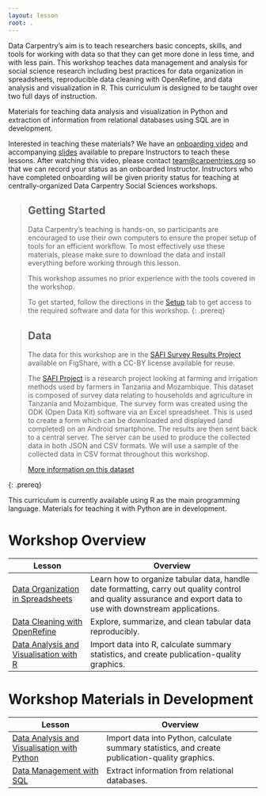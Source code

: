 ```yaml
---
layout: lesson
root: .
---
```


Data Carpentry’s aim is to teach researchers basic concepts, skills, and tools
for working with data so that they can get more done in less time, and with less
pain. This workshop teaches data management and analysis for social science
research including best practices for data organization in spreadsheets,
reproducible data cleaning with OpenRefine, and data analysis and visualization
in R. This curriculum is designed to be taught over two full days of instruction.

Materials for teaching data analysis and visualization in Python
and extraction of information from relational databases using SQL are in development. 

Interested in teaching these materials? 
We have an [onboarding video](https://www.youtube.com/watch?v=u4nDomxRVoI&t=2s) and accompanying 
[slides](https://docs.google.com/presentation/d/1rR7pLSftBYBnLBmaMWeytfDtcRfwVUWxPYGx30ZJNkc/edit#slide=id.p) 
available to prepare Instructors to teach these lessons. After watching this video, 
please contact [team@carpentries.org](mailto:team@carpentries.org) so that we can record your 
status as an onboarded Instructor. Instructors who 
have completed onboarding will be given priority status for teaching at centrally-organized 
Data Carpentry Social Sciences workshops.

> ## Getting Started
>
> Data Carpentry’s teaching is hands-on, so participants are encouraged to use 
> their own computers to ensure the proper setup of tools for an efficient 
> workflow. To most effectively use these materials, please make sure to download 
> the data and install everything before working through this lesson. 
> 
> This workshop assumes no prior experience with the tools covered in the workshop.
>
> To get started, follow the directions in the [Setup](setup.html) tab to
> get access to the required software and data for this workshop.
{: .prereq}

> ## Data
> 
> The data for this workshop are in the [SAFI Survey Results Project](https://figshare.com/articles/SAFI_Survey_Results/6262019) 
> available on FigShare, with a CC-BY license available for reuse.
> 
> The [SAFI Project](http://www.safi-research.org/) is a research project
> looking at farming and irrigation methods used by farmers in Tanzania and
> Mozambique. This dataset is composed of survey data relating to households and
> agriculture in Tanzania and Mozambique. The survey form was created using the
> ODK (Open Data Kit) software via an Excel spreadsheet. This is used to create
> a form which can be downloaded and displayed (and completed) on an Android
> smartphone. The results are then sent back to a central server. The server can
> be used to produce the collected data in both JSON and CSV formats. We will
> use a sample of the collected data in CSV format throughout this workshop.
>
> [More information on this dataset](data)
> 
{: .prereq} 

This curriculum is currently available using R as the main programming language. Materials for teaching it with Python are in development.

# Workshop Overview 

| Lesson    | Overview |
| ------- | ---------- |
| [Data Organization in Spreadsheets](https://datacarpentry.github.io/spreadsheets-socialsci/) | Learn how to organize tabular data, handle date formatting, carry out quality control and quality assurance and export data to use with downstream applications. |
| [Data Cleaning with OpenRefine](https://datacarpentry.github.io/openrefine-socialsci/) | Explore, summarize, and clean tabular data reproducibly. |
| [Data Analysis and Visualisation with R](https://datacarpentry.github.io/r-socialsci) | Import data into R, calculate summary statistics, and create publication-quality graphics.|


# Workshop Materials in Development

| Lesson    | Overview |
| ------- | ---------- |
| [Data Analysis and Visualisation with Python](https://datacarpentry.github.io/python-socialsci/) | Import data into Python, calculate summary statistics, and create publication-quality graphics.|
| [Data Management with SQL](https://datacarpentry.github.io/sql-socialsci/) | Extract information from relational databases. |
